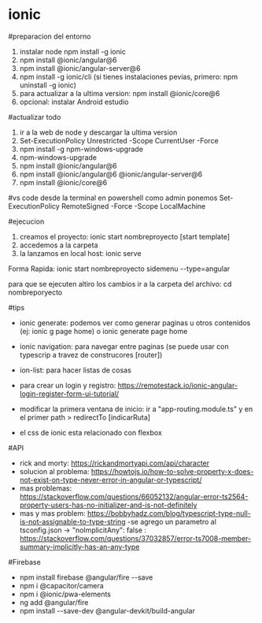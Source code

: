 # ionic

#preparacion del entorno
1) instalar node npm install -g ionic
2) npm install @ionic/angular@6
3) npm install @ionic/angular-server@6
4) npm install -g ionic/cli (si tienes instalaciones pevias, primero: npm uninstall -g ionic)
5) para actualizar a la ultima version: npm install @ionic/core@6
6) opcional: instalar Android estudio

#actualizar todo
1) ir a la web de node y descargar la ultima version
2) Set-ExecutionPolicy Unrestricted -Scope CurrentUser -Force
3) npm install -g npm-windows-upgrade
4) npm-windows-upgrade
5) npm install @ionic/angular@6
6) npm install @ionic/angular@6 @ionic/angular-server@6
7) npm install @ionic/core@6

#vs code desde la terminal
en powershell como admin ponemos
Set-ExecutionPolicy RemoteSigned -Force -Scope LocalMachine

#ejecucion
1) creamos el proyecto: ionic start nombreproyecto [start template]
2) accedemos a la carpeta
3) la lanzamos en local host: ionic serve

Forma Rapida: ionic start nombreproyecto sidemenu --type=angular

para que se ejecuten altiro los cambios
ir a la carpeta del archivo: cd nombreporyecto

#tips
- ionic generate: podemos ver como generar paginas u otros contenidos (ej: ionic g page home) o ionic generate page home
- ionic navigation: para navegar entre paginas (se puede usar con typescrip a travez de construcores [router])
- ion-list: para hacer listas de cosas

- para crear un login y registro: https://remotestack.io/ionic-angular-login-register-form-ui-tutorial/

- modificar la primera ventana de inicio: ir a "app-routing.module.ts" y en el primer path > redirectTo [indicarRuta]
- el css de ionic esta relacionado con flexbox

#API
- rick and morty: https://rickandmortyapi.com/api/character
- solucion al problema: https://howtojs.io/how-to-solve-property-x-does-not-exist-on-type-never-error-in-angular-or-typescript/
- mas problemas: https://stackoverflow.com/questions/66052132/angular-error-ts2564-property-users-has-no-initializer-and-is-not-definitely
- mas y mas problem: https://bobbyhadz.com/blog/typescript-type-null-is-not-assignable-to-type-string
-se agrego un parametro al tsconfig.json -> "noImplicitAny": false : https://stackoverflow.com/questions/37032857/error-ts7008-member-summary-implicitly-has-an-any-type

#Firebase
- npm install firebase @angular/fire --save
- npm i @capacitor/camera
- npm i @ionic/pwa-elements
- ng add @angular/fire
- npm install --save-dev @angular-devkit/build-angular

